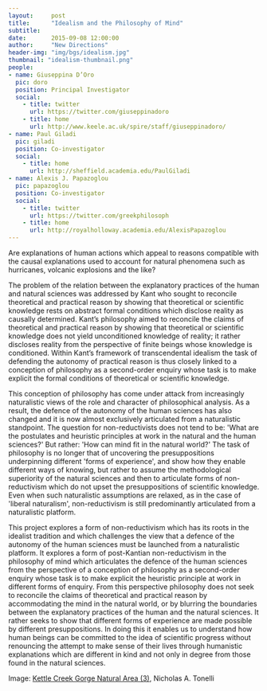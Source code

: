 ```yaml
---
layout:     post
title:      "Idealism and the Philosophy of Mind"
subtitle:   
date:       2015-09-08 12:00:00
author:     "New Directions"
header-img: "img/bgs/idealism.jpg"
thumbnail: "idealism-thumbnail.png"
people:
- name: Giuseppina D’Oro
  pic: doro
  position: Principal Investigator
  social:
    - title: twitter
      url: https://twitter.com/giuseppinadoro
    - title: home
      url: http://www.keele.ac.uk/spire/staff/giuseppinadoro/
- name: Paul Giladi
  pic: giladi
  position: Co-investigator
  social:
    - title: home
      url: http://sheffield.academia.edu/PaulGiladi
- name: Alexis J. Papazoglou
  pic: papazoglou
  position: Co-investigator
  social:
    - title: twitter
      url: https://twitter.com/greekphilosoph
    - title: home
      url: http://royalholloway.academia.edu/AlexisPapazoglou
---
```


Are explanations of human actions which appeal to reasons compatible with the causal explanations used to account for natural phenomena such as hurricanes, volcanic explosions and the like?

The problem of the relation between the explanatory practices of the human and natural sciences was addressed by Kant who sought to reconcile theoretical and practical reason by showing that theoretical or scientific knowledge rests on abstract formal conditions which disclose reality as causally determined. Kant’s philosophy aimed to reconcile the claims of theoretical and practical reason by showing that theoretical or scientific knowledge does not yield unconditioned knowledge of reality; it rather discloses reality from the perspective of finite beings whose knowledge is conditioned. Within Kant’s framework of transcendental idealism the task of defending the autonomy of practical reason is thus closely linked to a conception of philosophy as a second-order enquiry whose task is to make explicit the formal conditions of theoretical or scientific knowledge.

This conception of philosophy has come under attack from increasingly naturalistic views of the role and character of philosophical analysis. As a result, the defence of the autonomy of the human sciences has also changed and it is now almost exclusively articulated from a naturalistic standpoint. The question for non-reductivists does not tend to be: 'What are the postulates and heuristic principles at work in the natural and the human sciences?' But rather: 'How can mind fit in the natural world?' The task of philosophy is no longer that of uncovering the presuppositions underpinning different 'forms of experience', and show how they enable different ways of knowing, but rather to assume the methodological superiority of the natural sciences and then to articulate forms of non-reductivism which do not upset the presuppositions of scientific knowledge. Even when such naturalistic assumptions are relaxed, as in the case of 'liberal naturalism', non-reductivism is still predominantly articulated from a naturalistic platform.

This project explores a form of non-reductivism which has its roots in the idealist tradition and which challenges the view that a defence of the autonomy of the human sciences must be launched from a naturalistic platform. It explores a form of post-Kantian non-reductivism in the philosophy of mind which articulates the defence of the human sciences from the perspective of a conception of philosophy as a second-order enquiry whose task is to make explicit the heuristic principle at work in different forms of enquiry. From this perspective philosophy does not seek to reconcile the claims of theoretical and practical reason by accommodating the mind in the natural world, or by blurring the boundaries between the explanatory practices of the human and the natural sciences. It rather seeks to show that different forms of experience are made possible by different presuppositions. In doing this it enables us to understand how human beings can be committed to the idea of scientific progress without renouncing the attempt to make sense of their lives through humanistic explanations which are different in kind and not only in degree from those found in the natural sciences.

<span class="caption text-muted">Image: 
<a href="https://www.flickr.com/photos/nicholas_t/9235077786/in/photolist-f55bT5-7bePA8-8GUak-8StEPs-94hgHS-5VjpkR-v3NYFk-r3pXUV-rmB7jz-rmDeyG-r5hbkT-rjrv3C-r5hbgV-qpXegH-rmJkmB-r5a11N-dXjJbM-dXqoMs-dXqoHy-aCuvRw-iLja7-71rBK3-7BxD5W-iZah1K-aV4oMp-8fgAb1-nHmFd1-cPp7Eb-b2J5Hn-bmKaxX-8BNSFc-9vLpwh-8NhuDa-65eh6W-8AN3SK-q4VUrb-4aFPxi-4a5Rxo-v331pS-oqSHZv-8DN1aM-f4v5fo-6EcLiL-78MnHU-oQTx-a8bHg2-95Jn1A-bpWgeZ-4kUmYF-6L4cQ" target="_blank">Kettle Creek Gorge Natural Area (3)</a>, Nicholas A. Tonelli</span>
